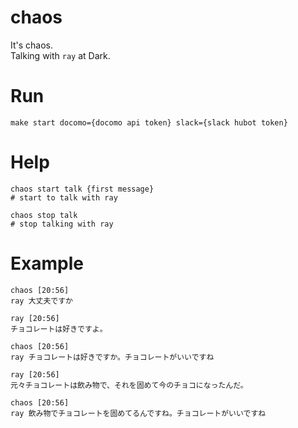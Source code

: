# chaos

It's chaos.  
Talking with `ray` at Dark.  

# Run

```
make start docomo={docomo api token} slack={slack hubot token}
```

# Help

```
chaos start talk {first message}
# start to talk with ray

chaos stop talk
# stop talking with ray
```

# Example

```
chaos [20:56] 
ray 大丈夫ですか

ray [20:56] 
チョコレートは好きですよ。

chaos [20:56] 
ray チョコレートは好きですか。チョコレートがいいですね

ray [20:56] 
元々チョコレートは飲み物で、それを固めて今のチョコになったんだ。

chaos [20:56] 
ray 飲み物でチョコレートを固めてるんですね。チョコレートがいいですね
```
